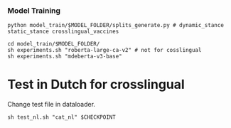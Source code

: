 
### Model Training

```
python model_train/$MODEL_FOLDER/splits_generate.py # dynamic_stance static_stance crosslingual_vaccines

cd model_train/$MODEL_FOLDER/
sh experiments.sh "roberta-large-ca-v2" # not for cosslingual
sh experiments.sh "mdeberta-v3-base"
```

# Test in Dutch for crosslingual

Change test file in dataloader.

```
sh test_nl.sh "cat_nl" $CHECKPOINT
```